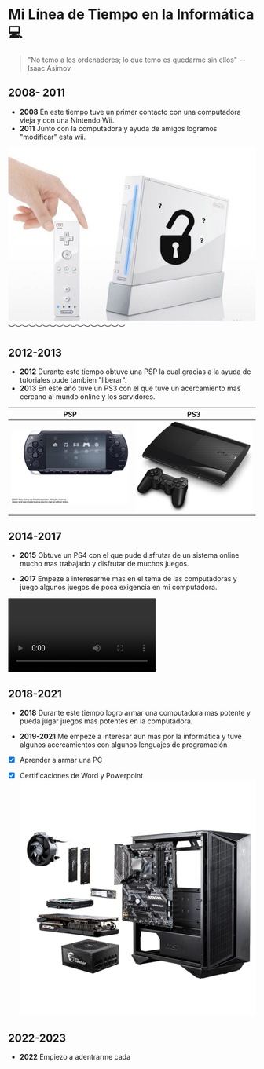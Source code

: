 # Mi Línea de Tiempo en la Informática 💻
> "No temo a los ordenadores; lo que temo es quedarme sin ellos"
     -- Isaac Asimov
## 2008- 2011
- **2008** En este tiempo tuve un primer contacto con una computadora vieja y con una Nintendo Wii.
- **2011** Junto con la computadora y ayuda de amigos logramos "modificar" esta wii.

![Wii](../DsB8AiGWoAAjOUv.jpg)
︶︶︶︶︶︶︶︶︶︶︶︶︶︶︶︶︶
## 2012-2013
- **2012** Durante este tiempo obtuve una PSP la cual gracias a la ayuda de tutoriales pude tambien "liberar".
 - **2013** En este año  tuve un PS3 con el que tuve un acercamiento mas cercano al mundo online y los servidores.
  
| PSP | PS3 |
| ------------- | ------------- |
| ![PSP](../51OozvqUYpS._AC_UF1000,1000_QL80_.jpg)| ![PS3](../61AlsXa+zdL._AC_UF1000,1000_QL80_.jpg) |


## 2014-2017
 - **2015** Obtuve un PS4 con el que pude disfrutar de un sistema online mucho mas trabajado y disfrutar de muchos juegos.

 - **2017** Empeze a interesarme mas en el tema de las computadoras y juego algunos juegos de poca exigencia en mi computadora.
  
  <video src="../SaveTube.io-PS4%20Startup.mp4" controls title="Title"></video>

  ## 2018-2021

  - **2018** Durante este tiempo logro armar una computadora mas potente y pueda jugar juegos mas potentes en la computadora.
   
  - **2019-2021** Me empeze a interesar aun mas por la informática y tuve algunos acercamientos con algunos lenguajes de programación
- [x] Aprender a armar una PC
- [x] Certificaciones de Word y Powerpoint
  ![PC](../pc_0.png)


## 2022-2023
- **2022** Empiezo a adentrarme cada
  